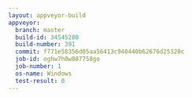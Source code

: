 ```yaml
---
layout: appveyor-build
appveyor:
  branch: master
  build-id: 34545280
  build-number: 391
  commit: f771e58356d05aa56413c940440b62676d25328c
  job-id: oghw7h0w887758go
  job-number: 1
  os-name: Windows
  test-result: 0
---
```

